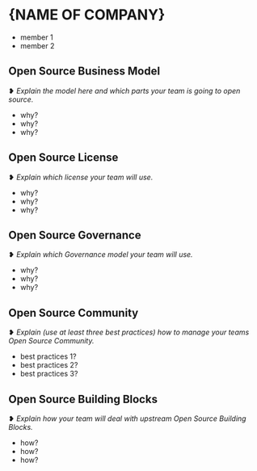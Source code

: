# {NAME OF COMPANY}

- member 1
- member 2

## Open Source Business Model

❥ _Explain the model here and which parts your team is going to open source._

- why?
- why?
- why?

## Open Source License

❥ _Explain which license your team will use._

- why?
- why?
- why?

## Open Source Governance

❥ _Explain which Governance model your team will use._

- why?
- why?
- why?

## Open Source Community

❥ _Explain (use at least three best practices) how to manage your teams Open Source Community._

- best practices 1?
- best practices 2?
- best practices 3?

## Open Source Building Blocks

❥ _Explain how your team will deal with upstream Open Source Building Blocks._

- how?
- how?
- how?